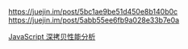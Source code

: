https://juejin.im/post/5bc1ae9be51d450e8b140b0c
https://juejin.im/post/5abb55ee6fb9a028e33b7e0a

[JavaScript 深拷贝性能分析](https://segmentfault.com/a/1190000013107871)